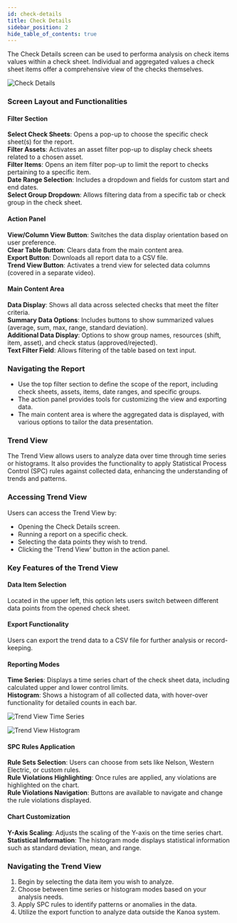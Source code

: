 ```yaml
---
id: check-details
title: Check Details
sidebar_position: 2
hide_table_of_contents: true
---
```

The Check Details screen can be used to performa analysis on check items values within a check sheet. 
Individual and aggregated values a check sheet items offer a comprehensive view of the checks themselves.

![Check Details](/img/quality/qualityDetail.png)

### Screen Layout and Functionalities

#### Filter Section
**Select Check Sheets**: Opens a pop-up to choose the specific check sheet(s) for the report.<br />
**Filter Assets**: Activates an asset filter pop-up to display check sheets related to a chosen asset.<br />
**Filter Items**: Opens an item filter pop-up to limit the report to checks pertaining to a specific item.<br />
**Date Range Selection**: Includes a dropdown and fields for custom start and end dates.<br />
**Select Group Dropdown**: Allows filtering data from a specific tab or check group in the check sheet.

#### Action Panel
**View/Column View Button**: Switches the data display orientation based on user preference.<br />
**Clear Table Button**: Clears data from the main content area.<br />
**Export Button**: Downloads all report data to a CSV file.<br />
**Trend View Button**: Activates a trend view for selected data columns (covered in a separate video).

#### Main Content Area
**Data Display**: Shows all data across selected checks that meet the filter criteria.<br />
**Summary Data Options**: Includes buttons to show summarized values (average, sum, max, range, standard deviation).<br />
**Additional Data Display**: Options to show group names, resources (shift, item, asset), and check status (approved/rejected).<br />
**Text Filter Field**: Allows filtering of the table based on text input.

### Navigating the Report

- Use the top filter section to define the scope of the report, including check sheets, assets, items, date ranges, and specific groups.
- The action panel provides tools for customizing the view and exporting data.
- The main content area is where the aggregated data is displayed, with various options to tailor the data presentation.


### Trend View

The Trend View allows users to analyze data over time through time series or histograms. It also provides the functionality to apply Statistical Process Control (SPC) rules against collected data, enhancing the understanding of trends and patterns.

### Accessing Trend View
Users can access the Trend View by:
- Opening the Check Details screen.
- Running a report on a specific check.
- Selecting the data points they wish to trend.
- Clicking the 'Trend View' button in the action panel.

### Key Features of the Trend View

#### Data Item Selection
Located in the upper left, this option lets users switch between different data points from the opened check sheet.

#### Export Functionality
Users can export the trend data to a CSV file for further analysis or record-keeping.

#### Reporting Modes
**Time Series**: Displays a time series chart of the check sheet data, including calculated upper and lower control limits.<br />
**Histogram**: Shows a histogram of all collected data, with hover-over functionality for detailed counts in each bar.

![Trend View Time Series](/img/quality-analysis-trend-view1.png)

![Trend View Histogram](/img/quality-analysis-trend-view2.png)

#### SPC Rules Application
**Rule Sets Selection**: Users can choose from sets like Nelson, Western Electric, or custom rules.<br />
**Rule Violations Highlighting**: Once rules are applied, any violations are highlighted on the chart.<br />
**Rule Violations Navigation**: Buttons are available to navigate and change the rule violations displayed.

#### Chart Customization
**Y-Axis Scaling**: Adjusts the scaling of the Y-axis on the time series chart.<br />
**Statistical Information**: The histogram mode displays statistical information such as standard deviation, mean, and range.

### Navigating the Trend View
1. Begin by selecting the data item you wish to analyze.
2. Choose between time series or histogram modes based on your analysis needs.
3. Apply SPC rules to identify patterns or anomalies in the data.
4. Utilize the export function to analyze data outside the Kanoa system.

